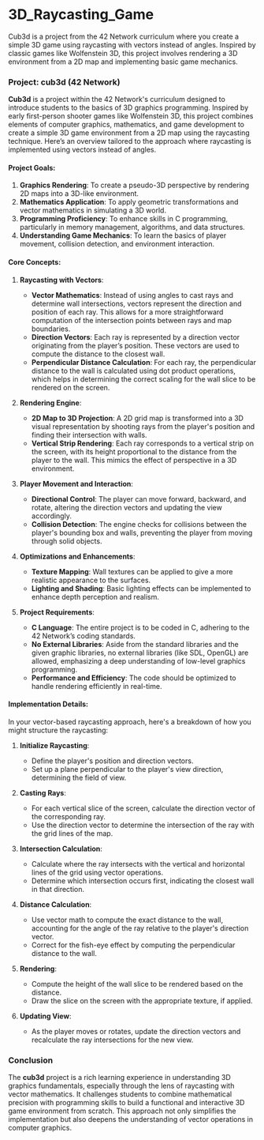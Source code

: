 # 3D_Raycasting_Game
Cub3d is a project from the 42 Network curriculum where you create a simple 3D game using raycasting with vectors instead of angles. Inspired by classic games like Wolfenstein 3D, this project involves rendering a 3D environment from a 2D map and implementing basic game mechanics.

### Project: cub3d (42 Network)

**Cub3d** is a project within the 42 Network's curriculum designed to introduce students to the basics of 3D graphics programming. Inspired by early first-person shooter games like Wolfenstein 3D, this project combines elements of computer graphics, mathematics, and game development to create a simple 3D game environment from a 2D map using the raycasting technique. Here’s an overview tailored to the approach where raycasting is implemented using vectors instead of angles.

#### Project Goals:

1. **Graphics Rendering**: To create a pseudo-3D perspective by rendering 2D maps into a 3D-like environment.
2. **Mathematics Application**: To apply geometric transformations and vector mathematics in simulating a 3D world.
3. **Programming Proficiency**: To enhance skills in C programming, particularly in memory management, algorithms, and data structures.
4. **Understanding Game Mechanics**: To learn the basics of player movement, collision detection, and environment interaction.

#### Core Concepts:

1. **Raycasting with Vectors**:
   - **Vector Mathematics**: Instead of using angles to cast rays and determine wall intersections, vectors represent the direction and position of each ray. This allows for a more straightforward computation of the intersection points between rays and map boundaries.
   - **Direction Vectors**: Each ray is represented by a direction vector originating from the player’s position. These vectors are used to compute the distance to the closest wall.
   - **Perpendicular Distance Calculation**: For each ray, the perpendicular distance to the wall is calculated using dot product operations, which helps in determining the correct scaling for the wall slice to be rendered on the screen.

2. **Rendering Engine**:
   - **2D Map to 3D Projection**: A 2D grid map is transformed into a 3D visual representation by shooting rays from the player's position and finding their intersection with walls.
   - **Vertical Strip Rendering**: Each ray corresponds to a vertical strip on the screen, with its height proportional to the distance from the player to the wall. This mimics the effect of perspective in a 3D environment.

3. **Player Movement and Interaction**:
   - **Directional Control**: The player can move forward, backward, and rotate, altering the direction vectors and updating the view accordingly.
   - **Collision Detection**: The engine checks for collisions between the player's bounding box and walls, preventing the player from moving through solid objects.

4. **Optimizations and Enhancements**:
   - **Texture Mapping**: Wall textures can be applied to give a more realistic appearance to the surfaces.
   - **Lighting and Shading**: Basic lighting effects can be implemented to enhance depth perception and realism.

5. **Project Requirements**:
   - **C Language**: The entire project is to be coded in C, adhering to the 42 Network’s coding standards.
   - **No External Libraries**: Aside from the standard libraries and the given graphic libraries, no external libraries (like SDL, OpenGL) are allowed, emphasizing a deep understanding of low-level graphics programming.
   - **Performance and Efficiency**: The code should be optimized to handle rendering efficiently in real-time.

#### Implementation Details:

In your vector-based raycasting approach, here's a breakdown of how you might structure the raycasting:

1. **Initialize Raycasting**:
   - Define the player's position and direction vectors.
   - Set up a plane perpendicular to the player's view direction, determining the field of view.

2. **Casting Rays**:
   - For each vertical slice of the screen, calculate the direction vector of the corresponding ray.
   - Use the direction vector to determine the intersection of the ray with the grid lines of the map.

3. **Intersection Calculation**:
   - Calculate where the ray intersects with the vertical and horizontal lines of the grid using vector operations.
   - Determine which intersection occurs first, indicating the closest wall in that direction.

4. **Distance Calculation**:
   - Use vector math to compute the exact distance to the wall, accounting for the angle of the ray relative to the player's direction vector.
   - Correct for the fish-eye effect by computing the perpendicular distance to the wall.

5. **Rendering**:
   - Compute the height of the wall slice to be rendered based on the distance.
   - Draw the slice on the screen with the appropriate texture, if applied.

6. **Updating View**:
   - As the player moves or rotates, update the direction vectors and recalculate the ray intersections for the new view.

### Conclusion

The **cub3d** project is a rich learning experience in understanding 3D graphics fundamentals, especially through the lens of raycasting with vector mathematics. It challenges students to combine mathematical precision with programming skills to build a functional and interactive 3D game environment from scratch. This approach not only simplifies the implementation but also deepens the understanding of vector operations in computer graphics.
